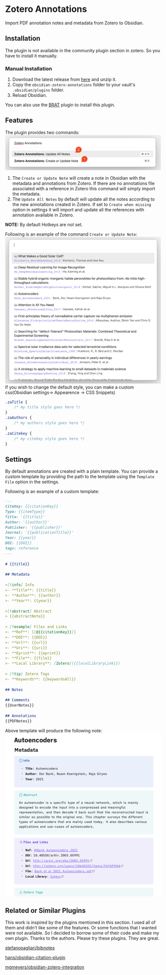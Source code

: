 # Zotero Annotations
Import PDF annotation notes and metadata from Zotero to Obsidian.

## Installation
The plugin is not available in the community plugin section in zotero. So you have to install it manually.
### Manual Installation
1. Download the latest release from [here](https://github.com/anoopkcn/obsidian-zotero-annotations/releases) and unzip it.
2. Copy the `obsidian-zotero-annotations` folder to your vault's `.obsidian/plugins` folder.
3. Reload Obsidian.

You can also use the [BRAT](https://github.com/TfTHacker/obsidian42-brat/) plugin to install this plugin.

## Features
The plugin provides two commands:
![command modal](./images/zotero_annotations_command_modal.png)

1. The `Create or Update Note` will create a note in Obsidian with the metadata and annotations from Zotero. If there are no annotations file associated with a reference in Zotero this command will simply import the metadata. 
2. The `Update All Notes` by default will update all the notes according to the new annotations created in Zotero.  If set to `Create when missing` option in settings it will import and update all the references with annotation available in Zotero. 

**NOTE:** By default Hotkeys are not set. 

Following is an example of the command `Create or Update Note`:
![reference modal](./images/zotero_annotations_reference_modal.png)
If you wish to change the default style, you can make a custom css(Obsidian settings-> Appearence -> CSS Snippets)

```css
.zaTitle {
    /* my title style goes here */
}
.zaAuthors {
    /* my authors style goes here */
}
.zaCitekey {
    /* my citekey style goes here */
}
```

## Settings
By default annotations are created with a plain template. You can provide a custom template by providing the path to the template using the `Template File` option in the settings. 

Following is an example of a custom template:
```md
---
CiteKey: {{citationKey}}
Type: {{itemType}}
Title: '{{title}}'
Author: '{{author}}'
Publisher: '{{publisher}}'
Journal: '{{publicationTitle}}'
Year: {{year}} 
DOI: {{DOI}}
tags: reference
---

# {{title}}

## Metadata

>[!info] Info
>- **Title**: {{title}} 
>- **Author**: {{author}}
>- **Year**: {{year}} 

>[!abstract] Abstract
> {{abstractNote}}

> [!example] Files and Links 
>- **Ref**: [[@{{citationKey}}]]
>- **DOI**: {{DOI}}
>- **Url**: {{url}}
>- **Uri**: {{uri}}
>- **Eprint**: {{eprint}}
>- **File**: {{file}}
>- **Local Library**: [Zotero]({{localLibraryLink}})

> [!tip] Zotero Tags
>- **Keywords**: {{keywordsAll}}

## Notes

## Comments
{{UserNotes}}

## Annotations
{{PDFNotes}}
```

Above template will produce the following note:
![reference page](./images/zotero_annotations_reference.png)

## Related  or Similar Plugins
This work is inspired by the plugins mentioned in this section. I used all of them and didn't like some of the features. Or some functions that I wanted were not available. So I decided to borrow some of their code and make my own plugin. Thanks to the authors. Please try these plugins. They are great.

[stefanopagliari/bibnotes](https://github.com/stefanopagliari/bibnotes)

[hans/obsidian-citation-plugin](https://github.com/hans/obsidian-citation-plugin)

[mgmeyers/obsidian-zotero-integration](https://github.com/mgmeyers/obsidian-zotero-integration)